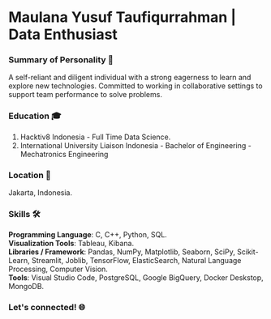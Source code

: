 # Maulana Yusuf Taufiqurrahman | Data Enthusiast

### **Summary of Personality** 📝
A self-reliant and diligent individual with a strong eagerness to learn and explore new technologies. Committed to working in collaborative settings to support team performance to solve problems.<br>

### **Education** 🎓
1. Hacktiv8 Indonesia - Full Time Data Science.<br>
2. International University Liaison Indonesia - Bachelor of Engineering - Mechatronics Engineering<br>

### **Location** 📍
Jakarta, Indonesia.<br>

### **Skills** 🛠️
**Programming Language**: C, C++, Python, SQL.<br>
**Visualization Tools**: Tableau, Kibana.<br>
**Libraries / Framework**: Pandas, NumPy, Matplotlib, Seaborn, SciPy, Scikit-Learn, Streamlit, Joblib, TensorFlow, ElasticSearch, Natural Language Processing, Computer Vision.<br>
**Tools**: Visual Studio Code, PostgreSQL, Google BigQuery, Docker Deskstop, MongoDB.

### **Let's connected!** 🌐
